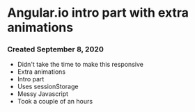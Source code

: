 # Angular.io intro part with extra animations

### Created September 8, 2020

- Didn't take the time to make this responsive
- Extra animations
- Intro part
- Uses sessionStorage
- Messy Javascript
- Took a couple of an hours
